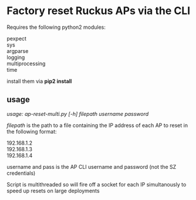 # Factory reset Ruckus APs via the CLI

Requires the following python2 modules:

pexpect<br/>
sys<br/>
argparse<br/>
logging<br/>
multiprocessing<br/>
time<br/>

install them via **pip2 install <module>**

## usage


*usage: ap-reset-multi.py [-h] filepath username password*

*filepath* is the path to a file containing the IP address of each AP to reset in the following format:

192.168.1.2<br/>
192.168.1.3<br/>
192.168.1.4<br/>

username and pass is the AP CLI username and password (not the SZ credentials) 

Script is multithreaded so will fire off a socket for each IP simultanously to speed up resets on large deployments
